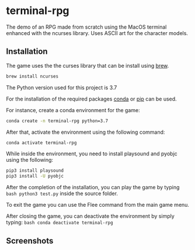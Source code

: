 # terminal-rpg
The demo of an RPG made from scratch using the MacOS terminal enhanced with the ncurses library. Uses ASCII art for the character models.

## Installation

The game uses the the curses library that can be install using [brew](https://brew.sh/index_ro).

```bash
brew install ncurses
```

The Python version used for this project is 3.7

For the installation of the required packages [conda](https://www.anaconda.com/products/individual) or [pip](https://pypi.org/project/pip/) can be used.

For instance, create a conda environment for the game:

```bash
conda create -n terminal-rpg python=3.7
```
After that, activate the environment using the following command:

```bash
conda activate terminal-rpg
```
While inside the environment, you need to install playsound and pyobjc using the following:

```bash
pip3 install playsound
pip3 install -U pyobjc
```
After the completion of the installation, you can play the game by typing ```bash python3 test.py``` inside the source folder.

To exit the game you can use the Flee command from the main game menu.

After closing the game, you can deactivate the environment by simply typing: ```bash conda deactivate terminal-rpg```

## Screenshots
